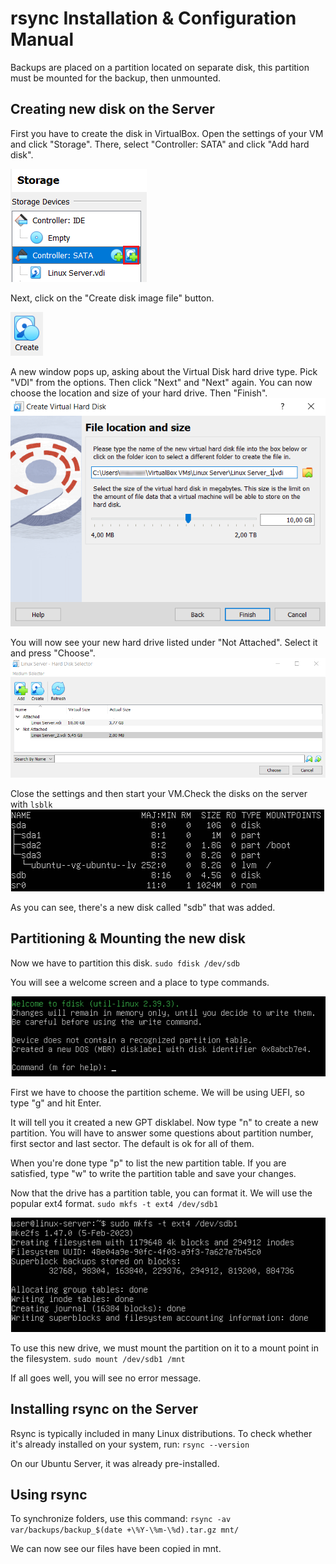 # rsync Installation & Configuration Manual

Backups are placed on a partition located on separate disk, this partition must be mounted for the backup, then unmounted.

## Creating new disk on the Server

First you have to create the disk in VirtualBox. Open the settings of your VM and click "Storage". There, select "Controller: SATA" and click "Add hard disk".

![add hard disk](assets/new_disk01.png)

Next, click on the "Create disk image file" button.

![create button](assets/new_disk02.PNG)

A new window pops up, asking about the Virtual Disk hard drive type. Pick "VDI" from the options.
Then click "Next" and "Next" again.
You can now choose the location and size of your hard drive. Then "Finish".
![location and size](assets/new_disk03.PNG)

You will now see your new hard drive listed under "Not Attached". Select it and press "Choose".
![not attached](assets/new_disk04.PNG)

Close the settings and then start your VM.Check the disks on the server with `lsblk`
![lsblk](assets/lsblk.PNG)

As you can see, there's a new disk called "sdb" that was added.

## Partitioning & Mounting the new disk

Now we have to partition this disk. `sudo fdisk /dev/sdb`

You will see a welcome screen and a place to type commands.

![fdisk welcome](assets/fdisk_welcome.PNG)

First we have to choose the partition scheme. We will be using UEFI, so type "g" and hit Enter.

It will tell you it created a new GPT disklabel. Now type "n" to create a new partition. You will have to answer some questions about partition number, first sector and last sector. The default is ok for all of them.

When you're done type "p" to list the new partition table. If you are satisfied, type "w" to write the partition table and save your changes.

Now that the drive has a partition table, you can format it. We will use the popular ext4 format. `sudo mkfs -t ext4 /dev/sdb1`

![format disk](assets/formatdisk.PNG)

To use this new drive, we must mount the partition on it to a mount point in the filesystem. `sudo mount /dev/sdb1 /mnt`

If all goes well, you will see no error message.

## Installing rsync on the Server

Rsync is typically included in many Linux distributions. To check whether it's already installed on your system, run: `rsync --version`

On our Ubuntu Server, it was already pre-installed.

## Using rsync

To synchronize folders, use this command: `rsync -av var/backups/backup_$(date +\%Y-\%m-\%d).tar.gz mnt/`

We can now see our files have been copied in mnt.